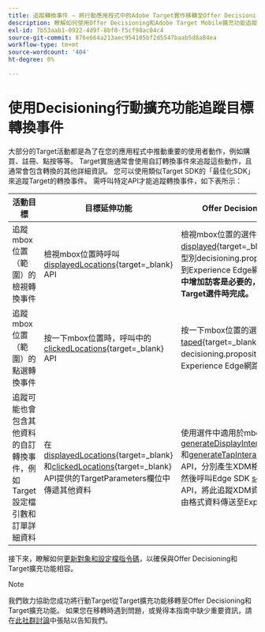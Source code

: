 ```yaml
---
title: 追蹤轉換事件 — 將行動應用程式中的Adobe Target實作移轉至Offer Decisioning和Target擴充功能
description: 瞭解如何使用Offer Decisioning和Adobe Target Mobile擴充功能追蹤Target轉換事件
exl-id: 7b53aab1-0922-4d9f-8bf0-f5cf98ac04c4
source-git-commit: 876e664a213aec954105bf2d5547baab5d8a84ea
workflow-type: tm+mt
source-wordcount: '404'
ht-degree: 0%

---
```


# 使用Decisioning行動擴充功能追蹤目標轉換事件

大部分的Target活動都是為了在您的應用程式中推動重要的使用者動作，例如購買、註冊、點按等等。 Target實施通常會使用自訂轉換事件來追蹤這些動作，且通常會包含轉換的其他詳細資訊。 您可以使用類似Target SDK的「最佳化SDK」來追蹤Target的轉換事件。 需呼叫特定API才能追蹤轉換事件，如下表所示：

| 活動目標 | 目標延伸功能 | Offer Decisioning和Target擴充功能 |
|---|---|---|
| 追蹤mbox位置（範圍）的檢視轉換事件 | 檢視mbox位置時呼叫[displayedLocations](https://developer.adobe.com/client-sdks/solution/adobe-target/api-reference/#displayedlocations){target=_blank} API | 檢視mbox位置的選件時，請呼叫[displayed](https://developer.adobe.com/client-sdks/edge/adobe-journey-optimizer-decisioning/#proposition-tracking-using-direct-offer-class-methods){target=_blank} API。 這會將具有事件型別decisioning.propositionDisplay的事件傳送到Experience Edge網路。 **這對於在Target活動中增加訪客是必要的，並且必須在傳遞一般和預設Target選件時完成。** |
| 追蹤mbox位置（範圍）的點選轉換事件 | 按一下mbox位置時，呼叫中的[clickedLocations](https://developer.adobe.com/client-sdks/solution/adobe-target/api-reference/#displayedlocations){target=_blank} API | 按一下mbox位置的選件時，呼叫[taped](https://developer.adobe.com/client-sdks/edge/adobe-journey-optimizer-decisioning/#proposition-tracking-using-direct-offer-class-methods){target=_blank} API。 這會將具有事件型別decisioning.propositionInteract的事件傳送至Experience Edge網路。 |
| 追蹤可能也會包含其他資料的自訂轉換事件，例如Target設定檔引數和訂單詳細資料 | 在[displayedLocations](https://developer.adobe.com/client-sdks/solution/adobe-target/api-reference/#displayedlocations){target=_blank}和[clickedLocations](https://developer.adobe.com/client-sdks/solution/adobe-target/api-reference/#displayedlocations){target=_blank} API提供的TargetParameters欄位中傳遞其他資料 | 使用選件中適用於mbox位置的公用方法[generateDisplayInteractionXdm](https://developer.adobe.com/client-sdks/edge/adobe-journey-optimizer-decisioning/#proposition-tracking-using-edge-extension-api){target=_blank}和[generateTapInteractionXdm](https://developer.adobe.com/client-sdks/edge/adobe-journey-optimizer-decisioning/#proposition-tracking-using-edge-extension-api){target=_blank} API，分別產生XDM格式資料以供檢視和點選。 然後呼叫Edge SDK [sendEvent](https://developer.adobe.com/client-sdks/edge/edge-network/api-reference/#sendevent){target=_blank} API，將此追蹤XDM資料連同任何其他XDM和自由格式資料傳送至Experience Edge網路。 |


接下來，瞭解如何[更新對象和設定檔指令碼](update-audiences.md)，以確保與Offer Decisioning和Target擴充功能相容。

>[!NOTE]
>
>我們致力協助您成功將行動Target從Target擴充功能移轉至Offer Decisioning和Target擴充功能。 如果您在移轉時遇到問題，或覺得本指南中缺少重要資訊，請在[此社群討論](https://experienceleaguecommunities.adobe.com/t5/adobe-experience-platform-data/tutorial-discussion-migrate-target-from-at-js-to-web-sdk/m-p/575587#M463)中張貼以告知我們。
